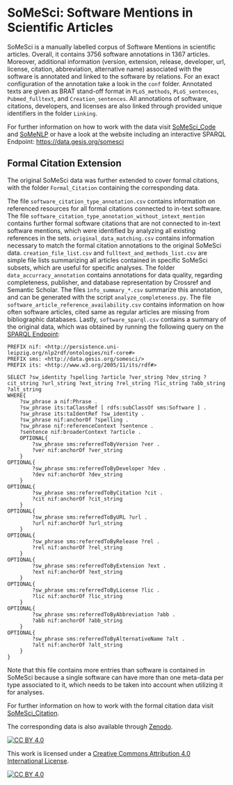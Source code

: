 # **SoMeSci**: **So**ftware **Me**ntions in **Sci**entific Articles

SoMeSci is a manually labelled corpus of Software Mentions in scientific articles.
Overall, it contains 3756 software annotations in 1367 articles.
Moreover, additional information (version, extension, release, developer, url, license, citation, abbreviation, alternative name) associated with the software is annotated and linked to the software by relations. 
For an exact configuration of the annotation take a look in the `conf` folder. 
Annotated texts are given as BRAT stand-off format in `PLoS_methods`, `PLoS_sentences`, `Pubmed_fulltext`, and `Creation_sentences`. 
All annotations of software, citations, developers, and licenses are also linked through provided unique identifiers in the folder `Linking`. 

For further information on how to work with the data visit [SoMeSci_Code](https://github.com/dave-s477/SoMeSci_Code) and [SoMeNLP](https://github.com/dave-s477/SoMeNLP) or have a look at the website including an interactive SPARQL Endpoint: https://data.gesis.org/somesci

## Formal Citation Extension

The original SoMeSci data was further extended to cover formal citations, with the folder `Formal_Citation` containing the corresponding data. 

The file `software_citation_type_annotation.csv` contains information on referenced resources for all formal citations connected to in-text software. 
The file `software_citation_type_annotation_without_intext_mention` contains further formal software citations that are not connected to in-text software mentions, which were identified by analyzing all existing references in the sets. 
`original_data_matching.csv` contains information necessary to match the formal citation annotations to the original SoMeSci data. 
`creation_file_list.csv` and `fulltext_and_methods_list.csv` are simple file lists summarizing all articles contained in specific SoMeSci subsets, which are useful for specific analyses.
The folder `data_accurracy_annotation` contains annotations for data quality, regarding completeness, publisher, and database representation by Crossref and Semantic Scholar. 
The files `ìnfo_summary_*.csv` summarize this annotation, and can be generated with the script `analyze_completeness.py`. 
The file `software_article_reference_availability.csv` contains information on how often software articles, cited same as regular articles are missing from bibliographic databases. 
Lastly, `software_sparql.csv` contains a summary of the original data, which was obtained by running the following query on the [SPARQL Endpoint](https://data.gesis.org/somesci): 
```
PREFIX nif: <http://persistence.uni-leipzig.org/nlp2rdf/ontologies/nif-core#>
PREFIX sms: <http://data.gesis.org/somesci/>
PREFIX its: <http://www.w3.org/2005/11/its/rdf#>

SELECT ?sw_identity ?spelling ?article ?ver_string ?dev_string ?cit_string ?url_string ?ext_string ?rel_string ?lic_string ?abb_string ?alt_string
WHERE{
	?sw_phrase a nif:Phrase .
	?sw_phrase its:taClassRef [ rdfs:subClassOf sms:Software ] .
	?sw_phrase its:taIdentRef ?sw_identity .
	?sw_phrase nif:anchorOf ?spelling .
    ?sw_phrase nif:referenceContext ?sentence .
    ?sentence nif:broaderContext ?article .
    OPTIONAL{
	    ?sw_phrase sms:referredToByVersion ?ver .
        ?ver nif:anchorOf ?ver_string
	}
OPTIONAL{
	    ?sw_phrase sms:referredToByDeveloper ?dev .
        ?dev nif:anchorOf ?dev_string
	}
OPTIONAL{
	    ?sw_phrase sms:referredToByCitation ?cit .
        ?cit nif:anchorOf ?cit_string
	}
OPTIONAL{
	    ?sw_phrase sms:referredToByURL ?url .
        ?url nif:anchorOf ?url_string
	}
OPTIONAL{
	    ?sw_phrase sms:referredToByRelease ?rel .
        ?rel nif:anchorOf ?rel_string
	}
OPTIONAL{
	    ?sw_phrase sms:referredToByExtension ?ext .
        ?ext nif:anchorOf ?ext_string
	}
OPTIONAL{
	    ?sw_phrase sms:referredToByLicense ?lic .
        ?lic nif:anchorOf ?lic_string
	}
OPTIONAL{
	    ?sw_phrase sms:referredToByAbbreviation ?abb .
        ?abb nif:anchorOf ?abb_string
	}
OPTIONAL{
	    ?sw_phrase sms:referredToByAlternativeName ?alt .
        ?alt nif:anchorOf ?alt_string
	}
}
```
Note that this file contains more entries than software is contained in SoMeSci because a single software can have more than one meta-data per type associated to it, which needs to be taken into account when utilizing it for analyses. 

For further information on how to work with the formal citation data visit [SoMeSci_Citation](https://github.com/dave-s477/SoMeSci_Citation).

The corresponding data is also available through [Zenodo](https://doi.org/10.5281/zenodo.4968738).

[![CC BY 4.0][cc-by-shield]][cc-by]

This work is licensed under a [Creative Commons Attribution 4.0 International
License][cc-by].

[![CC BY 4.0][cc-by-image]][cc-by]

[cc-by]: http://creativecommons.org/licenses/by/4.0/
[cc-by-image]: https://i.creativecommons.org/l/by/4.0/88x31.png
[cc-by-shield]: https://img.shields.io/badge/License-CC%20BY%204.0-lightgrey.svg
